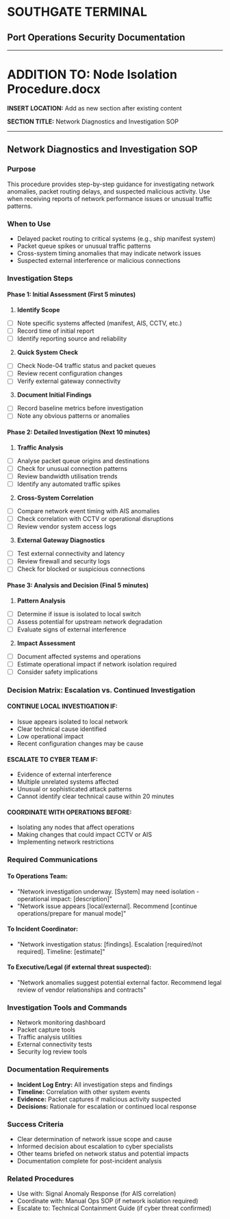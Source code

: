 # SOUTHGATE TERMINAL
## Port Operations Security Documentation
---

# ADDITION TO: Node Isolation Procedure.docx

**INSERT LOCATION:** Add as new section after existing content

**SECTION TITLE:** Network Diagnostics and Investigation SOP

---

## Network Diagnostics and Investigation SOP

### Purpose
This procedure provides step-by-step guidance for investigating network anomalies, packet routing delays, and suspected malicious activity. Use when receiving reports of network performance issues or unusual traffic patterns.

### When to Use
- Delayed packet routing to critical systems (e.g., ship manifest system)
- Packet queue spikes or unusual traffic patterns
- Cross-system timing anomalies that may indicate network issues
- Suspected external interference or malicious connections

### Investigation Steps

#### Phase 1: Initial Assessment (First 5 minutes)
1. **Identify Scope**
- [ ] Note specific systems affected (manifest, AIS, CCTV, etc.)
- [ ] Record time of initial report
- [ ] Identify reporting source and reliability

2. **Quick System Check**
- [ ] Check Node-04 traffic status and packet queues
- [ ] Review recent configuration changes
- [ ] Verify external gateway connectivity

3. **Document Initial Findings**
- [ ] Record baseline metrics before investigation
- [ ] Note any obvious patterns or anomalies

#### Phase 2: Detailed Investigation (Next 10 minutes)
1. **Traffic Analysis**
- [ ] Analyse packet queue origins and destinations
- [ ] Check for unusual connection patterns
- [ ] Review bandwidth utilisation trends
- [ ] Identify any automated traffic spikes

2. **Cross-System Correlation**
- [ ] Compare network event timing with AIS anomalies
- [ ] Check correlation with CCTV or operational disruptions
- [ ] Review vendor system access logs

3. **External Gateway Diagnostics**
- [ ] Test external connectivity and latency
- [ ] Review firewall and security logs
- [ ] Check for blocked or suspicious connections

#### Phase 3: Analysis and Decision (Final 5 minutes)
1. **Pattern Analysis**
- [ ] Determine if issue is isolated to local switch
- [ ] Assess potential for upstream network degradation
- [ ] Evaluate signs of external interference

2. **Impact Assessment**
- [ ] Document affected systems and operations
- [ ] Estimate operational impact if network isolation required
- [ ] Consider safety implications

### Decision Matrix: Escalation vs. Continued Investigation

#### CONTINUE LOCAL INVESTIGATION IF:
- Issue appears isolated to local network
- Clear technical cause identified
- Low operational impact
- Recent configuration changes may be cause

#### ESCALATE TO CYBER TEAM IF:
- Evidence of external interference
- Multiple unrelated systems affected
- Unusual or sophisticated attack patterns
- Cannot identify clear technical cause within 20 minutes

#### COORDINATE WITH OPERATIONS BEFORE:
- Isolating any nodes that affect operations
- Making changes that could impact CCTV or AIS
- Implementing network restrictions

### Required Communications

#### To Operations Team:
- "Network investigation underway. [System] may need isolation - operational impact: [description]"
- "Network issue appears [local/external]. Recommend [continue operations/prepare for manual mode]"

#### To Incident Coordinator:
- "Network investigation status: [findings]. Escalation [required/not required]. Timeline: [estimate]"

#### To Executive/Legal (if external threat suspected):
- "Network anomalies suggest potential external factor. Recommend legal review of vendor relationships and contracts"

### Investigation Tools and Commands
- Network monitoring dashboard
- Packet capture tools
- Traffic analysis utilities
- External connectivity tests
- Security log review tools

### Documentation Requirements
- **Incident Log Entry:** All investigation steps and findings
- **Timeline:** Correlation with other system events
- **Evidence:** Packet captures if malicious activity suspected
- **Decisions:** Rationale for escalation or continued local response

### Success Criteria
- Clear determination of network issue scope and cause
- Informed decision about escalation to cyber specialists
- Other teams briefed on network status and potential impacts
- Documentation complete for post-incident analysis

### Related Procedures
- Use with: Signal Anomaly Response (for AIS correlation)
- Coordinate with: Manual Ops SOP (if network isolation required)
- Escalate to: Technical Containment Guide (if cyber threat confirmed)